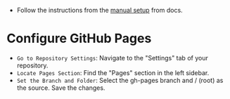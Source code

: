 - Follow the instructions from the [manual setup](https://vite.dev/guide/#manual-installation) from docs.

# Configure GitHub Pages

- `Go to Repository Settings`: Navigate to the "Settings" tab of your repository.
- `Locate Pages Section`: Find the "Pages" section in the left sidebar.
- `Set the Branch and Folder`: Select the gh-pages branch and / (root) as the source. Save the changes.
